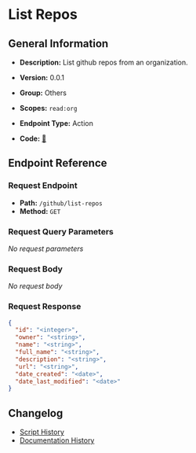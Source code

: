 # List Repos

## General Information

- **Description:** List github repos from an organization.

- **Version:** 0.0.1
- **Group:** Others
- **Scopes:** `read:org`
- **Endpoint Type:** Action
- **Code:** [🔗](https://github.com/NangoHQ/integration-templates/tree/main/integrations/github/actions/list-repos.ts)


## Endpoint Reference

### Request Endpoint

- **Path:** `/github/list-repos`
- **Method:** `GET`

### Request Query Parameters

_No request parameters_

### Request Body

_No request body_

### Request Response

```json
{
  "id": "<integer>",
  "owner": "<string>",
  "name": "<string>",
  "full_name": "<string>",
  "description": "<string>",
  "url": "<string>",
  "date_created": "<date>",
  "date_last_modified": "<date>"
}
```

## Changelog

- [Script History](https://github.com/NangoHQ/integration-templates/commits/main/integrations/github/actions/list-repos.ts)
- [Documentation History](https://github.com/NangoHQ/integration-templates/commits/main/integrations/github/actions/list-repos.md)

<!-- END  GENERATED CONTENT -->

